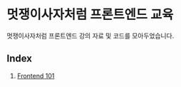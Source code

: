 # 멋쟁이사자처럼 프론트엔드 교육
멋쟁이사자처럼 프론트엔드 강의 자료 및 코드를 모아두었습니다.

## Index

1. [Frontend 101](https://github.com/rohjs/likelion-frontend/)

